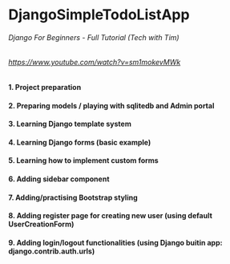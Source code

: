 # DjangoSimpleTodoListApp

###### Django For Beginners - Full Tutorial (Tech with Tim)
###### https://www.youtube.com/watch?v=sm1mokevMWk


#### 1. Project preparation

#### 2. Preparing models / playing with sqlitedb and Admin portal

#### 3. Learning Django template system

#### 4. Learning Django forms (basic example)

#### 5. Learning how to implement custom forms

#### 6. Adding sidebar component

#### 7. Adding/practising Bootstrap styling

#### 8. Adding register page for creating new user (using default UserCreationForm)

#### 9. Adding login/logout functionalities (using Django buitin app: django.contrib.auth.urls)
